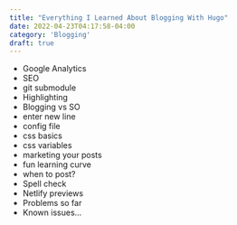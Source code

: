 ```yaml
---
title: "Everything I Learned About Blogging With Hugo"
date: 2022-04-23T04:17:58-04:00
category: 'Blogging'
draft: true
---
```


- Google Analytics
- SEO
- git submodule
- Highlighting
- Blogging vs SO
- enter new line 
- config file 
- css basics
- css variables
- marketing your posts
- fun learning curve
- when to post? 
- Spell check
- Netlify previews
- Problems so far
- Known issues... 